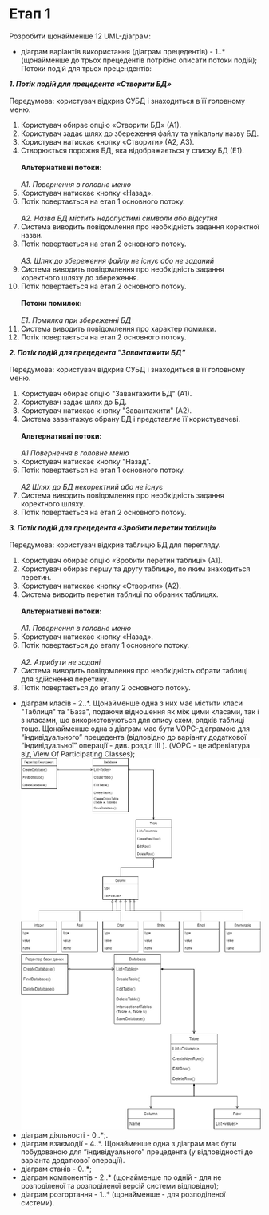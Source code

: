 # Етап 1

Розробити щонайменше 12 UML-діаграм:

* діаграм варіантів використання (діаграм прецедентів) - 1..* (щонайменше до трьох прецедентів потрібно описати потоки подій);<br/>
Потоки подій для трьох прецендентів:<br/>

***1. Потік подій для прецедента «Створити БД»<br/><br/>***
Передумова: користувач відкрив СУБД і знаходиться в її головному меню.<br/>
1. Користувач обирає опцію «Створити БД» (А1).<br/>
2. Користувач задає шлях до збереження файлу та унікальну назву БД.<br/>
3. Користувач натискає кнопку «Створити» (А2, А3).<br/>
4. Створюється порожня БД, яка відображається у списку БД (Е1).<br/><br/>
**Альтернативні потоки:<br/><br/>**
*А1. Повернення в головне меню<br/>*
1. Користувач натискає кнопку «Назад».<br/>
2. Потік повертається на етап 1 основного потоку.<br/><br/>
*А2. Назва БД містить недопустимі символи або відсутня<br/>*
1. Система виводить повідомлення про необхідність задання коректної назви.<br/>
2. Потік повертається на етап 2 основного потоку.<br/><br/>
*А3. Шлях до збереження файлу не існує або не заданий<br/>*
1. Система виводить повідомлення про необхідність задання коректного шляху до збереження.<br/>
2. Потік повертається на етап 2 основного потоку.<br/><br/>
**Потоки помилок:<br/><br/>**
*Е1. Помилка при збереженні БД<br/>*
1. Система виводить повідомлення про характер помилки.<br/>
2. Потік повертається на етап 2 основного потоку.<br/>

***2. Потік подій для прецедента "Завантажити БД"<br/><br/>***
Передумова: користувач відкрив СУБД і знаходиться в її головному меню.<br/>
1. Користувач обирає опцію "Завантажити БД" (А1).<br/>
2. Користувач задає шлях до БД.<br/>
3. Користувач натискає кнопку "Завантажити" (А2).<br/>
4. Система завантажує обрану БД і представляє її користувачеві.<br/><br/>
**Альтернативні потоки:<br/><br/>**
*А1 Повернення в головне меню<br/>*
1. Користувач натискає кнопку "Назад".<br/>
2. Потік повертається на етап 1 основного потоку.<br/><br/>
*А2 Шлях до БД некоректний або не існує<br/>*
1. Система виводить повідомлення про необхідність задання коректного шляху.<br/>
2. Потік повертається на етап 2 основного потоку.<br/>

***3. Потік подій для прецедента «Зробити перетин таблиці»<br/><br/>***
Передумова: користувач відкрив таблицю БД для перегляду.<br/>
1. Користувач обирає опцію «Зробити перетин таблиці» (А1).<br/>
2. Користувач обирає першу та другу таблицю, по яким знаходиться перетин.<br/>
3. Користувач натискає кнопку «Створити» (А2).<br/>
4. Система виводить перетин таблиці по обраних таблицях.<br/><br/>
**Альтернативні потоки:<br/><br/>**
*А1. Повернення в головне меню<br/>*
1. Користувач натискає кнопку «Назад».<br/>
2. Потік повертається до етапу 1 основного потоку.<br/><br/>
*А2. Атрибути не задані<br/>*
1. Система виводить повідомлення про необхідність обрати таблиці для здійснення перетину.<br/>
2. Потік повертається до етапу 2 основного потоку.<br/>

* діаграм класів - 2..*. Щонайменше одна з них має містити класи "Таблиця" та "База", подаючи відношення як між цими класами, так і з класами, що використовуються для опису схем, рядків таблиці тощо. Щонайменше одна з діаграм має бути VOPC-діаграмою для “індивідуального” прецедента (відповідно до варіанту додаткової “індивідуальної” операції - див. розділ III ). (VOPC - це абревіатура від View Of Participating Classes);<br/>
![](/img/diag_class_2.jpg)
![](/img/diag_class_3.jpg)
* діаграм діяльності - 0..*;.<br/>
* діаграм взаємодії - 4..*. Щонайменше одна з діаграм має бути побудованою для “індивідуального” прецедента (у відповідності до варіанта додаткової операції).<br/>
* діаграм станів - 0..*;<br/>
* діаграм компонентів - 2..* (щонайменше по одній - для не розподіленої та розподіленої версій системи відповідно);<br/>
* діаграм розгортання - 1..* (щонайменше - для розподіленої системи).<br/>
